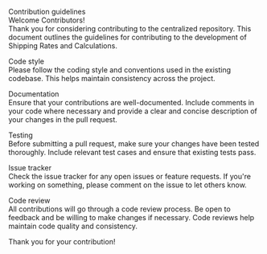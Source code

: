 Contribution guidelines  
Welcome Contributors!  
Thank you for considering contributing to the centralized repository. This document outlines the guidelines for contributing to the development of Shipping Rates and Calculations.

Code style  
Please follow the coding style and conventions used in the existing codebase. This helps maintain consistency across the project.

Documentation  
Ensure that your contributions are well-documented. Include comments in your code where necessary and provide a clear and concise description of your changes in the pull request.

Testing  
Before submitting a pull request, make sure your changes have been tested thoroughly. Include relevant test cases and ensure that existing tests pass.

Issue tracker  
Check the issue tracker for any open issues or feature requests. If you're working on something, please comment on the issue to let others know.

Code review  
All contributions will go through a code review process. Be open to feedback and be willing to make changes if necessary. Code reviews help maintain code quality and consistency.

Thank you for your contribution!
